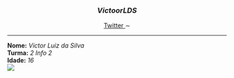 <article>
  <div>
    <h3 align="center"><i>VictoorLDS</i></h3>
  </div>
  <p align="center">
    <a href="https://twitter.com/VictoorLDS"> Twitter </a>
     ∼ 
  </p>
  
 <hr>
 
  <p>
    <b>Nome:</b> <i>Victor Luiz da Silva</i> <br>
    <b>Turma:</b> <i>2 Info 2</i> <br>
    <b>Idade:</b> <i>16</i> <br>
     <a href="https://instagram.com/victoorlds1/" target="_blank"><img src="https://img.shields.io/badge/-Instagram-%23E4405F?style=for-the-badge&logo=instagram&logoColor=white" target="_blank"></a>

  </p>



</article>
 
 
</div>
